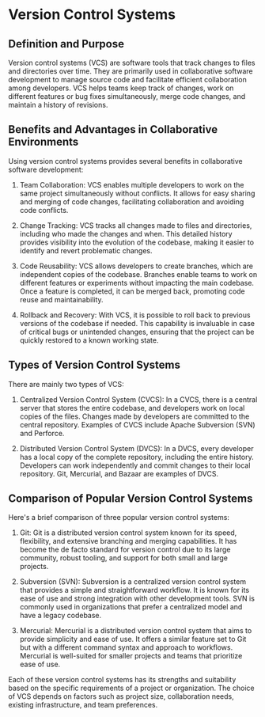 # Version Control Systems

## Definition and Purpose
Version control systems (VCS) are software tools that track changes to files and directories over time. They are primarily used in collaborative software development to manage source code and facilitate efficient collaboration among developers. VCS helps teams keep track of changes, work on different features or bug fixes simultaneously, merge code changes, and maintain a history of revisions.

## Benefits and Advantages in Collaborative Environments
Using version control systems provides several benefits in collaborative software development:

1. Team Collaboration: VCS enables multiple developers to work on the same project simultaneously without conflicts. It allows for easy sharing and merging of code changes, facilitating collaboration and avoiding code conflicts.

2. Change Tracking: VCS tracks all changes made to files and directories, including who made the changes and when. This detailed history provides visibility into the evolution of the codebase, making it easier to identify and revert problematic changes.

3. Code Reusability: VCS allows developers to create branches, which are independent copies of the codebase. Branches enable teams to work on different features or experiments without impacting the main codebase. Once a feature is completed, it can be merged back, promoting code reuse and maintainability.

4. Rollback and Recovery: With VCS, it is possible to roll back to previous versions of the codebase if needed. This capability is invaluable in case of critical bugs or unintended changes, ensuring that the project can be quickly restored to a known working state.

## Types of Version Control Systems
There are mainly two types of VCS:

1. Centralized Version Control System (CVCS): In a CVCS, there is a central server that stores the entire codebase, and developers work on local copies of the files. Changes made by developers are committed to the central repository. Examples of CVCS include Apache Subversion (SVN) and Perforce.

2. Distributed Version Control System (DVCS): In a DVCS, every developer has a local copy of the complete repository, including the entire history. Developers can work independently and commit changes to their local repository. Git, Mercurial, and Bazaar are examples of DVCS.

## Comparison of Popular Version Control Systems
Here's a brief comparison of three popular version control systems:

1. Git: Git is a distributed version control system known for its speed, flexibility, and extensive branching and merging capabilities. It has become the de facto standard for version control due to its large community, robust tooling, and support for both small and large projects.

2. Subversion (SVN): Subversion is a centralized version control system that provides a simple and straightforward workflow. It is known for its ease of use and strong integration with other development tools. SVN is commonly used in organizations that prefer a centralized model and have a legacy codebase.

3. Mercurial: Mercurial is a distributed version control system that aims to provide simplicity and ease of use. It offers a similar feature set to Git but with a different command syntax and approach to workflows. Mercurial is well-suited for smaller projects and teams that prioritize ease of use.

Each of these version control systems has its strengths and suitability based on the specific requirements of a project or organization. The choice of VCS depends on factors such as project size, collaboration needs, existing infrastructure, and team preferences.
